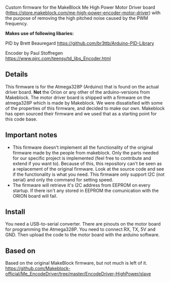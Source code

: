 Custom firmware for the MakeBlock Me High Power Motor Driver board (https://store.makeblock.com/me-high-power-encoder-motor-driver) with the purpose of removing the high pitched noise caused by the PWM frequency.

**Makes use of following libaries:**

PID by Brett Beauregard
https://github.com/br3ttb/Arduino-PID-Library

Encoder by Paul Stoffregen
https://www.pjrc.com/teensy/td_libs_Encoder.html


## Details
This firmware is for the Atmega328P (Arduino) that is found on the actual driver board. **Not** the Orion or any other of the arduino-versions from Makeblock. The motor driver board is shipped with a firmware on the atmega328P which is made by Makeblock. We were dissatisfied with some of the properties of this firmware, and decided to make our own. Makeblock has open sourced their firmware and we used that as a starting point for this code base.

## Important notes
- This firmware doesn't implement all the functionality of the original firmware made by the people from makeblock. Only the parts needed for our specific project is implemented (feel free to contribute and extend if you want to).
Because of this, this repository can't be seen as a replacement of the original firmware. Look at the source code and see if the functionality is what you need. This firmware only support I2C (not serial) and only the command for setting speed.
- The firmware will retrieve it's I2C address from EEPROM on every startup. If there isn't any stored in EEPROM the comunication with the ORION board will fail.

## Install
You need a USB-to-serial converter. There are pinouts on the motor board for programming the Atmega328P. You need to connect RX, TX, 5V and GND. Then upload the code to the motor board with the arduino software.

## Based on

Based on the original MakeBlock firmware, but not much is left of it.
https://github.com/Makeblock-official/Me_EncodeDriver/tree/master/EncodeDriver-HighPower/slave
